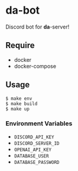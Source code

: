# da-bot

Discord bot for **da**-server! 

## Require

- docker
- docker-compose

## Usage

```
$ make env
$ make build
$ make up
```

### Environment Variables

- `DISCORD_API_KEY`
- `DISCORD_SERVER_ID`
- `OPENAI_API_KEY`
- `DATABASE_USER`
- `DATABASE_PASSWORD`
